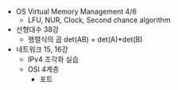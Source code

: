 * OS Virtual Memory Management 4/6
    * LFU, NUR, Clock, Second chance algorithm
* 선형대수 38강
    * 행렬식의 곱 det(AB) = det(A)*det(B)
* 네트워크 15, 16강
    * IPv4 조각화 실습
    * OSI 4계층
        * 포트
